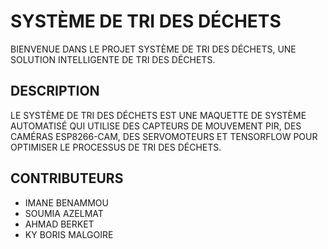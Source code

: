 # SYSTÈME DE TRI DES DÉCHETS

BIENVENUE DANS LE PROJET SYSTÈME DE TRI DES DÉCHETS, UNE SOLUTION INTELLIGENTE DE TRI DES DÉCHETS.

## DESCRIPTION

LE SYSTÈME DE TRI DES DÉCHETS EST UNE MAQUETTE DE SYSTÈME AUTOMATISÉ QUI UTILISE DES CAPTEURS DE MOUVEMENT PIR, DES CAMÉRAS ESP8266-CAM, DES SERVOMOTEURS ET TENSORFLOW POUR OPTIMISER LE PROCESSUS DE TRI DES DÉCHETS.

## CONTRIBUTEURS

- IMANE BENAMMOU
- SOUMIA AZELMAT
- AHMAD BERKET
- KY BORIS MALGOIRE
